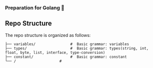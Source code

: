 ### Preparation for Golang 💓

## Repo Structure

The repo structure is organized as follows:

```text
├── variables/                #  Basic grammar: variables
├── types/                    #  Basic grammar: types(string, int, float, byte, list, interface, type-conversion)
├── constant/                 #  Basic grammar: constant
└── /                    #
```
